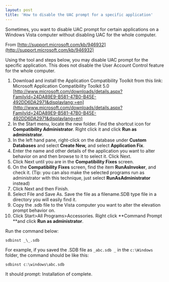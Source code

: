 ```yaml
---
layout: post
title: 'How to disable the UAC prompt for a specific application'
---
```

Sometimes, you want to disable UAC prompt for certain applications on a Windows Vista computer without disabling UAC for the whole computer.

From [http://support.microsoft.com/kb/946932](http://support.microsoft.com/kb/946932)

Using the tool and steps below, you may disable UAC prompt for the specific application. This does not disable the User Account Control feature for the whole computer.

  1. Download and install the Application Compatibility Toolkit from this link:   
Microsoft Application Compatibility Toolkit 5.0   
[http://www.microsoft.com/downloads/details.aspx?FamilyId=24DA89E9-B581-47B0-B45E-492DD6DA2971&displaylang;=en](http://www.microsoft.com/downloads/details.aspx?FamilyId=24DA89E9-B581-47B0-B45E-492DD6DA2971&displaylang=en)
  2. In the Start menu, locate the new folder. Find the shortcut icon for **Compatibility Administrator**. Right click it and click **Run as administrator**. 
  3. In the left hand pane, right-click on the database under **Custom Databases** and select **Create New,** and select **Application Fix**. 
  4. Enter the name and other details of the application you want to alter behavior on and then browse to it to select it. Click Next. 
  5. Click Next until you are in the **Compatibility Fixes** screen. 
  6. On the **Compatibility Fixes** screen, find the item **RunAsInvoker**, and check it. (Tip: you can also make the selected programs run as administrator with this technique, just select **RunAsAdministrator** instead) 
  7. Click Next and then Finish. 
  8. Select File and Save As. Save the file as a filename.SDB type file in a directory you will easily find it. 
  9. Copy the .sdb file to the Vista computer you want to alter the elevation prompt behavior on. 
  10. Click Start>All Programs>Accessories. Right click **Command Prompt **and click **Run as administrator**. 

Run the command below:

    sdbinst _\_.sdb

For example, if you saved the .SDB file as `_abc.sdb _` in the `c:\Windows` folder, the command should be like this:

    sdbinst c:\windows\abc.sdb

It should prompt: Installation of  complete.
